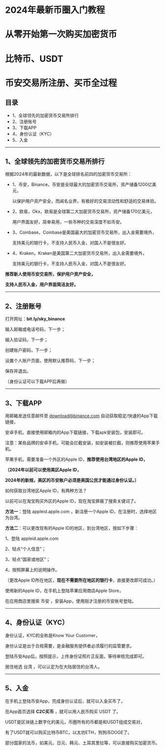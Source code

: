 # 2024年最新币圈入门教程
# 从零开始第一次购买加密货币
# 比特币、USDT
# 币安交易所注册、买币全过程

## **目录**
- 1、全球领先的加密货币交易所排行
- 2、注册账号
- 3、下载APP
- 4、身份认证（KYC）
- 5、入金
---
## **1、全球领先的加密货币交易所排行**
根据2024年的最新数据，以下是全球排名前四的加密货币交易所：

- 1、币安，Binance，币安是全球最大的加密货币交易所，资产储备1200亿美元，

    以保护用户资产安全，而闻名业界，有极好的交易流动性和舒适的交易体验。

- 2、欧易，Okx，欧易是全球第二大加密货币交易所，资产储备170亿美元，

    用户界面友好，简单易用，一些币种的交易深度不如币安。

- 3、Coinbase，Coinbase是美国最大的加密货币交易所，出入金需要境外，

    支持美元的银行卡，不支持人民币入金，对国人不是很友好。 

- 4、Kraken，Kraken是美国第二大加密货币交易所，出入金需要境外，

    支持美元的银行卡，不支持人民币入金，对国人不是很友好。

**推荐新人使用币安交易所，保护用户资产安全，**

**支持人民币入金，用户界面简洁友好。**

---
## **2、注册账号**

打开网址：**bit.ly/sky_binance**

输入邮箱或电话号码，下一步；

输入验证码，下一步；

创建账户密码，下一步；

设置个人账户页面，使用默认推荐码，下一步；

保存并退出。

（身份认证可以下载APP后再做）

---
## **3、下载APP**

用邮箱发送任意邮件至 download@binance.com 自动获取稳定/快速的App下载链接，

安卓手机，直接使用邮箱内的App下载链接，下载apk安装包，安装即可。

注意：某些品牌的安卓手机，可能会拦截安装，如安装被拦截，则推荐使用苹果手机。

苹果手机，需要准备一个外区的Apple ID，**推荐使用台湾地区的Apple ID，**

**（2024年以前可以使用美区Apple ID，**

**2024年的新规，美区的币安账户必须是美国公民才能通过身份认证。）**

如何获取台湾地区Apple ID，有两种方法？

以前可以在淘宝购买外区的Apple ID，现在淘宝屏蔽了搜索关键词了。

**方法一**：登陆 appleid.apple.com ，新注册一个Apple ID，在注册时，选择地区为台湾。

**方法二**：可以更改现有的Apple ID的地区，到台湾地区，按如下步骤：

1、登陆 appleid.apple.com

2、轻点“个人信息”；

3、轻点“国家或地区”；

4、按照屏幕上的说明操作。

（更改Apple ID所在地区，**现在不需要所在地区的银行卡**，直接更改即可成功。）

使用新的Apple ID，在手机上登陆苹果应用商店Apple Store，

在应用商店里搜索 币安 ，安装App，使用刚才注册的币安账号登陆。

---
## **4、身份认证（KYC）**

身份认证，KYC的全称是Know Your Customer，

身份认证是出于合规需要，是金融服务提供者必须履行的监管要求。

登陆币安App后，按照提示，上传身份证照片正反面，等待审核完成即可。

居住地选 台湾 ，可以认定为在大陆居住的台湾人。

---
## **5、入金**
在手机上登陆币安App，完成身份认证后，就可以入金买币了，

在App首页选择 **C2C买币** ，就可以用人民币购买 USDT 了。

USDT是区块链上数字化的美元，币圈所有的币都是和USDT组成交易对，

有了USDT就可以购买比特币BTC，以太坊ETH，狗狗币DOGE了。

部分国家的法币，如美元、日元、韩元、土耳其里拉等，可以直接购买加密货币。


